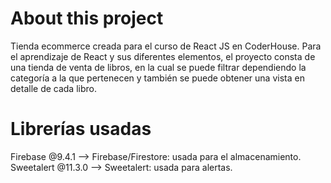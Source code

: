 
# About this project

Tienda ecommerce creada para el curso de React JS en CoderHouse. 
Para el aprendizaje de React y sus diferentes elementos, el proyecto consta de una tienda de venta de libros, en la cual se puede filtrar dependiendo la categoría a la que pertenecen y también se puede obtener una vista en detalle de cada libro.

# Librerías usadas
Firebase @9.4.1 --> Firebase/Firestore: usada para el almacenamiento.
Sweetalert @11.3.0 --> Sweetalert: usada para alertas.

